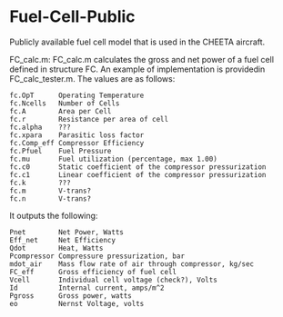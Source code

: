 # Fuel-Cell-Public
Publicly available fuel cell model that is used in the CHEETA aircraft.


FC_calc.m:
FC_calc.m calculates the gross and net power of a fuel cell defined in structure FC. An example of implementation is providedin FC_calc_tester.m. The values are as follows:
```
fc.OpT      Operating Temperature
fc.Ncells   Number of Cells
fc.A        Area per Cell
fc.r        Resistance per area of cell
fc.alpha    ???
fc.xpara    Parasitic loss factor
fc.Comp_eff Compressor Efficiency
fc.Pfuel    Fuel Pressure
fc.mu       Fuel utilization (percentage, max 1.00)
fc.c0       Static coefficient of the compressor pressurization
fc.c1       Linear coefficient of the compressor pressurization
fc.k        ???
fc.m        V-trans?
fc.n        V-trans?
```

It outputs the following:
```
Pnet        Net Power, Watts
Eff_net     Net Efficiency
Qdot        Heat, Watts
Pcompressor Compressure pressurization, bar
mdot_air    Mass flow rate of air through compressor, kg/sec
FC_eff      Gross efficiency of fuel cell
Vcell       Individual cell voltage (check?), Volts
Id          Internal current, amps/m^2
Pgross      Gross power, watts
eo          Nernst Voltage, volts
```


